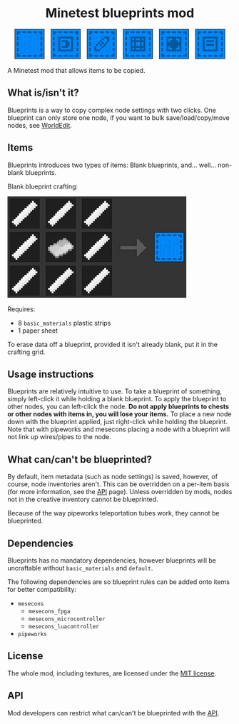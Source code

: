 <center>
<h1>Minetest blueprints mod</h1>
<img src="blueprint-types.png" alt=" " />
</center>

A Minetest mod that allows items to be copied.

## What is/isn't it?

Blueprints is a way to copy complex node settings with two clicks. One blueprint
can only store one node, if you want to bulk save/load/copy/move nodes, see
[WorldEdit](https://github.com/Uberi/Minetest-WorldEdit).

## Items

Blueprints introduces two types of items: Blank blueprints, and... well...
non-blank blueprints.

Blank blueprint crafting:

![1 paper surrounded by 8 basic_materials plastic strips](crafting.png)

Requires:
 - 8 `basic_materials` plastic strips
 - 1 paper sheet

To erase data off a blueprint, provided it isn't already blank, put it in the
crafting grid.

## Usage instructions

Blueprints are relatively intuitive to use. To take a blueprint of something,
simply left-click it while holding a blank blueprint. To apply the blueprint
to other nodes, you can left-click the node. **Do not apply blueprints to chests
or other nodes with items in, you will lose your items.** To place a new node
down with the blueprint applied, just right-click while holding the blueprint.
Note that with pipeworks and mesecons placing a node with a blueprint will not
link up wires/pipes to the node.

## What can/can't be blueprinted?

By default, item metadata (such as node settings) is saved, however, of course,
node inventories aren't. This can be overridden on a per-item basis (for more
information, see the [API] page). Unless overridden by mods, nodes not in the
creative inventory cannot be blueprinted.

Because of the way pipeworks teleportation tubes work, they cannot be
blueprinted.

## Dependencies

Blueprints has no mandatory dependencies, however blueprints will be uncraftable
without `basic_materials` and `default`.

The following dependencies are so blueprint rules can be added onto items for
better compatibility:
 - `mesecons`
   - `mesecons_fpga`
   - `mesecons_microcontroller`
   - `mesecons_luacontroller`
 - `pipeworks`

## License

The whole mod, including textures, are licensed under the [MIT license].

## API

Mod developers can restrict what can/can't be blueprinted with the [API].

[API]:         API.md
[MIT license]: LICENSE.md
